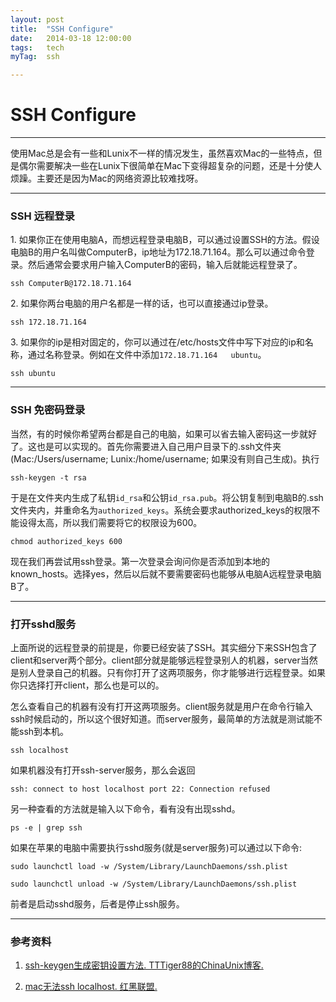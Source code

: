```yaml
---
layout: post
title:  "SSH Configure"
date:   2014-03-18 12:00:00
tags:	tech
myTag:	ssh

---
```


# SSH Configure

--------------------------

使用Mac总是会有一些和Lunix不一样的情况发生，虽然喜欢Mac的一些特点，但是偶尔需要解决一些在Lunix下很简单在Mac下变得超复杂的问题，还是十分使人烦躁。主要还是因为Mac的网络资源比较难找呀。

----------------------------------------------------------------------------

### SSH 远程登录

1\. 如果你正在使用电脑A，而想远程登录电脑B，可以通过设置SSH的方法。假设电脑B的用户名叫做ComputerB，ip地址为172.18.71.164。那么可以通过命令登录。然后通常会要求用户输入ComputerB的密码，输入后就能远程登录了。

	ssh ComputerB@172.18.71.164


2\. 如果你两台电脑的用户名都是一样的话，也可以直接通过ip登录。

	ssh 172.18.71.164


3\. 如果你的ip是相对固定的，你可以通过在/etc/hosts文件中写下对应的ip和名称，通过名称登录。例如在文件中添加`172.18.71.164   ubuntu`。
	
	ssh ubuntu

----------------------------------------------------------------------------

### SSH 免密码登录

当然，有的时候你希望两台都是自己的电脑，如果可以省去输入密码这一步就好了。这也是可以实现的。首先你需要进入自己用户目录下的.ssh文件夹(Mac:/Users/username; Lunix:/home/username; 如果没有则自己生成)。执行

	ssh-keygen -t rsa

于是在文件夹内生成了私钥`id_rsa`和公钥`id_rsa.pub`。将公钥复制到电脑B的.ssh文件夹内，并重命名为`authorized_keys`。系统会要求authorized_keys的权限不能设得太高，所以我们需要将它的权限设为600。

	chmod authorized_keys 600

现在我们再尝试用ssh登录。第一次登录会询问你是否添加到本地的known_hosts。选择yes，然后以后就不要需要密码也能够从电脑A远程登录电脑B了。

----------------------------------------------------------------------------

### 打开sshd服务

上面所说的远程登录的前提是，你要已经安装了SSH。其实细分下来SSH包含了client和server两个部分。client部分就是能够远程登录别人的机器，server当然是别人登录自己的机器。只有你打开了这两项服务，你才能够进行远程登录。如果你只选择打开client，那么也是可以的。

怎么查看自己的机器有没有打开这两项服务。client服务就是用户在命令行输入ssh时候启动的，所以这个很好知道。而server服务，最简单的方法就是测试能不能ssh到本机。

	ssh localhost

如果机器没有打开ssh-server服务，那么会返回

	ssh: connect to host localhost port 22: Connection refused

另一种查看的方法就是输入以下命令，看有没有出现sshd。

	ps -e | grep ssh

如果在苹果的电脑中需要执行sshd服务(就是server服务)可以通过以下命令:

	sudo launchctl load -w /System/Library/LaunchDaemons/ssh.plist

	sudo launchctl unload -w /System/Library/LaunchDaemons/ssh.plist

前者是启动sshd服务，后者是停止ssh服务。

----------------------------------------------------------------------------

### 参考资料

1. [ssh-keygen生成密钥设置方法. TTTiger88的ChinaUnix博客.](http://blog.chinaunix.net/uid-26838216-id-3191343.html)

2. [mac无法ssh localhost. 红黑联盟.](http://www.2cto.com/os/201203/123274.html)

